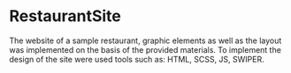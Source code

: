# RestaurantSite
The website of a sample restaurant, graphic elements as well as the layout was implemented on the basis of the provided materials. To implement the design of the site were used tools such as: HTML, SCSS, JS, SWIPER.
